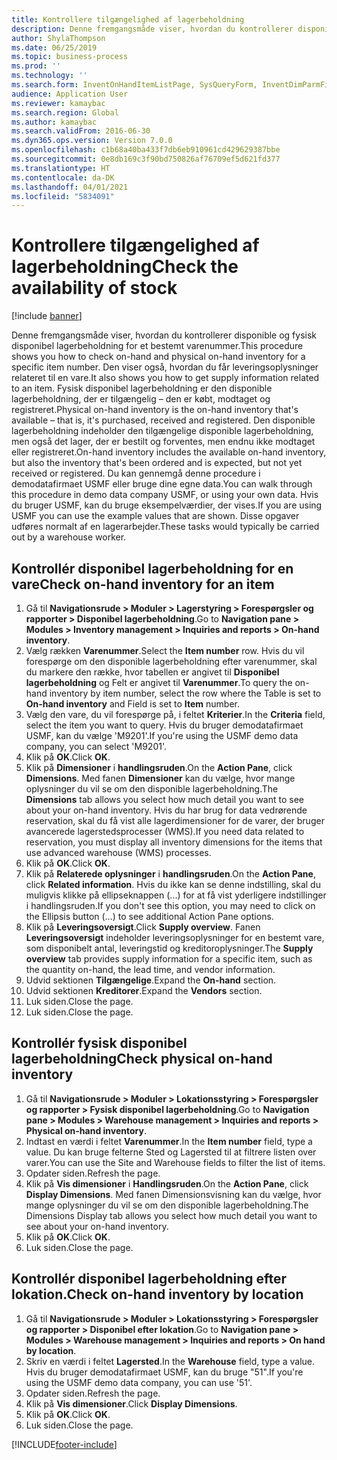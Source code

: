 ```yaml
---
title: Kontrollere tilgængelighed af lagerbeholdning
description: Denne fremgangsmåde viser, hvordan du kontrollerer disponible og fysisk disponibel lagerbeholdning for et bestemt varenummer.
author: ShylaThompson
ms.date: 06/25/2019
ms.topic: business-process
ms.prod: ''
ms.technology: ''
ms.search.form: InventOnHandItemListPage, SysQueryForm, InventDimParmFixed, InventSupply, DefaultDashboard, WHSInventPhysicalOnhand, WHSOnHand, InventOnhandItem
audience: Application User
ms.reviewer: kamaybac
ms.search.region: Global
ms.author: kamaybac
ms.search.validFrom: 2016-06-30
ms.dyn365.ops.version: Version 7.0.0
ms.openlocfilehash: c1b68a40ba433f7db6eb910961cd429629387bbe
ms.sourcegitcommit: 0e8db169c3f90bd750826af76709ef5d621fd377
ms.translationtype: HT
ms.contentlocale: da-DK
ms.lasthandoff: 04/01/2021
ms.locfileid: "5834091"
---
```

# <a name="check-the-availability-of-stock"></a><span data-ttu-id="0ea04-103">Kontrollere tilgængelighed af lagerbeholdning</span><span class="sxs-lookup"><span data-stu-id="0ea04-103">Check the availability of stock</span></span>

[!include [banner](../../includes/banner.md)]

<span data-ttu-id="0ea04-104">Denne fremgangsmåde viser, hvordan du kontrollerer disponible og fysisk disponibel lagerbeholdning for et bestemt varenummer.</span><span class="sxs-lookup"><span data-stu-id="0ea04-104">This procedure shows you how to check on-hand and physical on-hand inventory for a specific item number.</span></span> <span data-ttu-id="0ea04-105">Den viser også, hvordan du får leveringsoplysninger relateret til en vare.</span><span class="sxs-lookup"><span data-stu-id="0ea04-105">It also shows you how to get supply information related to an item.</span></span> <span data-ttu-id="0ea04-106">Fysisk disponibel lagerbeholdning er den disponible lagerbeholdning, der er tilgængelig – den er købt, modtaget og registreret.</span><span class="sxs-lookup"><span data-stu-id="0ea04-106">Physical on-hand inventory is the on-hand inventory that's available – that is, it's purchased, received and registered.</span></span> <span data-ttu-id="0ea04-107">Den disponible lagerbeholdning indeholder den tilgængelige disponible lagerbeholdning, men også det lager, der er bestilt og forventes, men endnu ikke modtaget eller registreret.</span><span class="sxs-lookup"><span data-stu-id="0ea04-107">On-hand inventory includes the available on-hand inventory, but also the inventory that's been ordered and is expected, but not yet received or registered.</span></span> <span data-ttu-id="0ea04-108">Du kan gennemgå denne procedure i demodatafirmaet USMF eller bruge dine egne data.</span><span class="sxs-lookup"><span data-stu-id="0ea04-108">You can walk through this procedure in demo data company USMF, or using your own data.</span></span> <span data-ttu-id="0ea04-109">Hvis du bruger USMF, kan du bruge eksempelværdier, der vises.</span><span class="sxs-lookup"><span data-stu-id="0ea04-109">If you are using USMF you can use the example values that are shown.</span></span> <span data-ttu-id="0ea04-110">Disse opgaver udføres normalt af en lagerarbejder.</span><span class="sxs-lookup"><span data-stu-id="0ea04-110">These tasks would typically be carried out by a warehouse worker.</span></span>


## <a name="check-on-hand-inventory-for-an-item"></a><span data-ttu-id="0ea04-111">Kontrollér disponibel lagerbeholdning for en vare</span><span class="sxs-lookup"><span data-stu-id="0ea04-111">Check on-hand inventory for an item</span></span>
1. <span data-ttu-id="0ea04-112">Gå til **Navigationsrude > Moduler > Lagerstyring > Forespørgsler og rapporter > Disponibel lagerbeholdning**.</span><span class="sxs-lookup"><span data-stu-id="0ea04-112">Go to **Navigation pane > Modules > Inventory management > Inquiries and reports > On-hand inventory**.</span></span>
2. <span data-ttu-id="0ea04-113">Vælg rækken **Varenummer**.</span><span class="sxs-lookup"><span data-stu-id="0ea04-113">Select the **Item number** row.</span></span> <span data-ttu-id="0ea04-114">Hvis du vil forespørge om den disponible lagerbeholdning efter varenummer, skal du markere den række, hvor tabellen er angivet til **Disponibel lagerbeholdning** og Felt er angivet til **Varenummer**.</span><span class="sxs-lookup"><span data-stu-id="0ea04-114">To query the on-hand inventory by item number, select the row where the Table is set to **On-hand inventory** and Field is set to **Item** number.</span></span>
3. <span data-ttu-id="0ea04-115">Vælg den vare, du vil forespørge på, i feltet **Kriterier**.</span><span class="sxs-lookup"><span data-stu-id="0ea04-115">In the **Criteria** field, select the item you want to query.</span></span> <span data-ttu-id="0ea04-116">Hvis du bruger demodatafirmaet USMF, kan du vælge 'M9201'.</span><span class="sxs-lookup"><span data-stu-id="0ea04-116">If you're using the USMF demo data company, you can select 'M9201'.</span></span>  
4. <span data-ttu-id="0ea04-117">Klik på **OK**.</span><span class="sxs-lookup"><span data-stu-id="0ea04-117">Click **OK**.</span></span>
5. <span data-ttu-id="0ea04-118">Klik på **Dimensioner** i **handlingsruden**.</span><span class="sxs-lookup"><span data-stu-id="0ea04-118">On the **Action Pane**, click **Dimensions**.</span></span> <span data-ttu-id="0ea04-119">Med fanen **Dimensioner** kan du vælge, hvor mange oplysninger du vil se om den disponible lagerbeholdning.</span><span class="sxs-lookup"><span data-stu-id="0ea04-119">The **Dimensions** tab allows you select how much detail you want to see about your on-hand inventory.</span></span> <span data-ttu-id="0ea04-120">Hvis du har brug for data vedrørende reservation, skal du få vist alle lagerdimensioner for de varer, der bruger avancerede lagerstedsprocesser (WMS).</span><span class="sxs-lookup"><span data-stu-id="0ea04-120">If you need data related to reservation, you must display all inventory dimensions for the items that use advanced warehouse (WMS) processes.</span></span>
6. <span data-ttu-id="0ea04-121">Klik på **OK**.</span><span class="sxs-lookup"><span data-stu-id="0ea04-121">Click **OK**.</span></span>
7. <span data-ttu-id="0ea04-122">Klik på **Relaterede oplysninger** i **handlingsruden**.</span><span class="sxs-lookup"><span data-stu-id="0ea04-122">On the **Action Pane**, click **Related information**.</span></span> <span data-ttu-id="0ea04-123">Hvis du ikke kan se denne indstilling, skal du muligvis klikke på ellipseknappen (...) for at få vist yderligere indstillinger i handlingsruden.</span><span class="sxs-lookup"><span data-stu-id="0ea04-123">If you don't see this option, you may need to click on the Ellipsis button (…) to see additional Action Pane options.</span></span>
8. <span data-ttu-id="0ea04-124">Klik på **Leveringsoversigt**.</span><span class="sxs-lookup"><span data-stu-id="0ea04-124">Click **Supply overview**.</span></span> <span data-ttu-id="0ea04-125">Fanen **Leveringsoversigt** indeholder leveringsoplysninger for en bestemt vare, som disponibelt antal, leveringstid og kreditoroplysninger.</span><span class="sxs-lookup"><span data-stu-id="0ea04-125">The **Supply overview** tab provides supply information for a specific item, such as the quantity on-hand, the lead time, and vendor information.</span></span>  
9. <span data-ttu-id="0ea04-126">Udvid sektionen **Tilgængelige**.</span><span class="sxs-lookup"><span data-stu-id="0ea04-126">Expand the **On-hand** section.</span></span>
10. <span data-ttu-id="0ea04-127">Udvid sektionen **Kreditorer**.</span><span class="sxs-lookup"><span data-stu-id="0ea04-127">Expand the **Vendors** section.</span></span>
11. <span data-ttu-id="0ea04-128">Luk siden.</span><span class="sxs-lookup"><span data-stu-id="0ea04-128">Close the page.</span></span>
12. <span data-ttu-id="0ea04-129">Luk siden.</span><span class="sxs-lookup"><span data-stu-id="0ea04-129">Close the page.</span></span>

## <a name="check-physical-on-hand-inventory"></a><span data-ttu-id="0ea04-130">Kontrollér fysisk disponibel lagerbeholdning</span><span class="sxs-lookup"><span data-stu-id="0ea04-130">Check physical on-hand inventory</span></span>
1. <span data-ttu-id="0ea04-131">Gå til **Navigationsrude > Moduler > Lokationsstyring > Forespørgsler og rapporter > Fysisk disponibel lagerbeholdning**.</span><span class="sxs-lookup"><span data-stu-id="0ea04-131">Go to **Navigation pane > Modules > Warehouse management > Inquiries and reports > Physical on-hand inventory**.</span></span>
2. <span data-ttu-id="0ea04-132">Indtast en værdi i feltet **Varenummer**.</span><span class="sxs-lookup"><span data-stu-id="0ea04-132">In the **Item number** field, type a value.</span></span> <span data-ttu-id="0ea04-133">Du kan bruge felterne Sted og Lagersted til at filtrere listen over varer.</span><span class="sxs-lookup"><span data-stu-id="0ea04-133">You can use the Site and Warehouse fields to filter the list of items.</span></span> 
3. <span data-ttu-id="0ea04-134">Opdater siden.</span><span class="sxs-lookup"><span data-stu-id="0ea04-134">Refresh the page.</span></span>
4. <span data-ttu-id="0ea04-135">Klik på **Vis dimensioner** i **Handlingsruden**.</span><span class="sxs-lookup"><span data-stu-id="0ea04-135">On the **Action Pane**, click **Display Dimensions**.</span></span> <span data-ttu-id="0ea04-136">Med fanen Dimensionsvisning kan du vælge, hvor mange oplysninger du vil se om den disponible lagerbeholdning.</span><span class="sxs-lookup"><span data-stu-id="0ea04-136">The Dimensions Display tab allows you select how much detail you want to see about your on-hand inventory.</span></span>
5. <span data-ttu-id="0ea04-137">Klik på **OK**.</span><span class="sxs-lookup"><span data-stu-id="0ea04-137">Click **OK**.</span></span>
6. <span data-ttu-id="0ea04-138">Luk siden.</span><span class="sxs-lookup"><span data-stu-id="0ea04-138">Close the page.</span></span>

## <a name="check-on-hand-inventory-by-location"></a><span data-ttu-id="0ea04-139">Kontrollér disponibel lagerbeholdning efter lokation.</span><span class="sxs-lookup"><span data-stu-id="0ea04-139">Check on-hand inventory by location</span></span>
1. <span data-ttu-id="0ea04-140">Gå til **Navigationsrude > Moduler > Lokationsstyring > Forespørgsler og rapporter > Disponibel efter lokation**.</span><span class="sxs-lookup"><span data-stu-id="0ea04-140">Go to **Navigation pane > Modules > Warehouse management > Inquiries and reports > On hand by location**.</span></span>
2. <span data-ttu-id="0ea04-141">Skriv en værdi i feltet **Lagersted**.</span><span class="sxs-lookup"><span data-stu-id="0ea04-141">In the **Warehouse** field, type a value.</span></span> <span data-ttu-id="0ea04-142">Hvis du bruger demodatafirmaet USMF, kan du bruge "51".</span><span class="sxs-lookup"><span data-stu-id="0ea04-142">If you're using the USMF demo data company, you can use '51'.</span></span>  
3. <span data-ttu-id="0ea04-143">Opdater siden.</span><span class="sxs-lookup"><span data-stu-id="0ea04-143">Refresh the page.</span></span>
4. <span data-ttu-id="0ea04-144">Klik på **Vis dimensioner**.</span><span class="sxs-lookup"><span data-stu-id="0ea04-144">Click **Display Dimensions**.</span></span>
5. <span data-ttu-id="0ea04-145">Klik på **OK**.</span><span class="sxs-lookup"><span data-stu-id="0ea04-145">Click **OK**.</span></span>
6. <span data-ttu-id="0ea04-146">Luk siden.</span><span class="sxs-lookup"><span data-stu-id="0ea04-146">Close the page.</span></span>



[!INCLUDE[footer-include](../../../includes/footer-banner.md)]